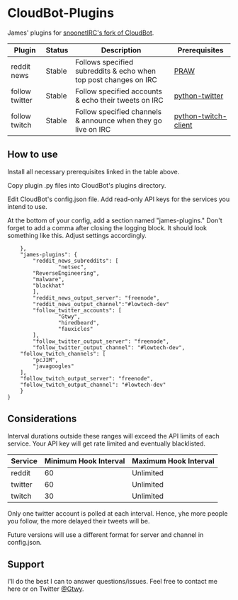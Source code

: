 # CloudBot-Plugins
James' plugins for [snoonetIRC's fork of CloudBot](https://github.com/snoonetIRC/CloudBot).

Plugin | Status | Description | Prerequisites
-------|--------|-------------|--------------
reddit news|Stable|Follows specified subreddits & echo when top post changes on IRC|[PRAW](https://praw.readthedocs.io)
follow twitter|Stable|Follow specified accounts & echo their tweets on IRC|[python-twitter](https://github.com/bear/python-twitter)
follow twitch|Stable|Follow specified channels & announce when they go live on IRC|[python-twitch-client](https://github.com/tsifrer/python-twitch-client)

## How to use
Install all necessary prerequisites linked in the table above.

Copy plugin .py files into CloudBot's plugins directory.

Edit CloudBot's config.json file. Add read-only API keys for the services you intend to use.

At the bottom of your config, add a section named "james-plugins." Don't forget to add a comma after closing the logging block. It should look something like this. Adjust settings accordingly.

```
    },
    "james-plugins": {
        "reddit_news_subreddits": [
                "netsec",
		"ReverseEngineering",
		"malware",
		"blackhat"
        ],
        "reddit_news_output_server": "freenode",
        "reddit_news_output_channel":"#lowtech-dev"
        "follow_twitter_accounts": [
                "Gtwy",
                "hiredbeard",
                "fauxicles"
        ],
        "follow_twitter_output_server": "freenode",
        "follow_twitter_output_channel": "#lowtech-dev",
	"follow_twitch_channels": [
		"pcJIM",
		"javagoogles"
	],
	"follow_twitch_output_server": "freenode",
	"follow_twitch_output_channel": "#lowtech-dev"
    }
}
```

## Considerations
Interval durations outside these ranges will exceed the API limits of each service. Your API key will get rate limited and eventually blacklisted.

Service | Minimum Hook Interval | Maximum Hook Interval
--------|-----------------------|----------------------
reddit|60|Unlimited
twitter|60|Unlimited
twitch|30|Unlimited

Only one twitter account is polled at each interval. Hence, yhe more people you follow, the more delayed their tweets will be. 

Future versions will use a different format for server and channel in config.json.

## Support
I'll do the best I can to answer questions/issues. Feel free to contact me here or on Twitter [@Gtwy](https://twitter.com/Gtwy).
